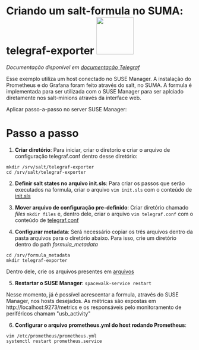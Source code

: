 # Criando um salt-formula no SUMA: telegraf-exporter <img src="https://en.opensuse.org/images/c/cd/Button-colour.png" height="100" width="100"> 

*Documentação disponível em <a href="https://docs.influxdata.com/telegraf/v1.14/">documentação Telegraf</a>*

Esse exemplo utiliza um host conectado no SUSE Manager. A instalação do Prometheus e do Grafana foram feito através do salt, no SUMA. A formula é implementada para ser utilizada com o SUSE Manager para ser aplciado diretamente nos salt-minions através da interface web.

Aplicar passo-a-passo no server SUSE Manager: 

# Passo a passo
1. **Criar diretório**: Para iniciar, criar o diretorio e criar o arquivo de configuração telegraf.conf dentro desse diretório:
```
mkdir /srv/salt/telegraf-exporter
cd /srv/salt/telegraf-exporter
``` 

2. **Definir salt states no arquivo init.sls**: Para criar os passos que serão executados na formula, criar o arquivo ```vim init.sls``` com o conteúdo de <a href="https://github.com/gbrlins/telegraf-exporter-formula/blob/master/init.sls">init.sls</a>
 
3. **Mover arquivo de configuração pre-definido**: Criar diretório chamado *files*  ```mkdir files``` e, dentro dele, criar o arquivo ```vim telegraf.conf``` com o conteúdo de <a href="https://github.com/gbrlins/telegraf-exporter-formula/blob/master/telegraf.conf">telegraf.conf</a>  

4. **Configurar metadata**: Será necessário copiar os três arquivos dentro da pasta arquivos para o diretório abaixo. Para isso, crie um diretório dentro do path *formula_metadata*
```
cd /srv/formula_metadata
mkdir telegraf-exporter
```
Dentro dele, crie os arquivos presentes em <a href="https://github.com/gbrlins/telegraf-exporter-formula/tree/master/arquivos">arquivos</a>

5. **Restartar o SUSE Manager**: ```spacewalk-service restart```

Nesse momento, já é possível acrescentar a formula, através do SUSE Manager, nos hosts desejados.
As métricas são expostas em http://localhost:9273/metrics e os responsáveis pelo monitoramento de periféricos chamam "usb_activity"

6. **Configurar o arquivo prometheus.yml do host rodando Prometheus**:
```
vim /etc/prometheus/prometheus.yml
systemctl restart prometheus.service
```
